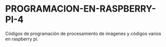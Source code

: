 # PROGRAMACION-EN-RASPBERRY-PI-4
Códigos de programación de procesamiento de imágenes y códigos varios en raspberry pi.
